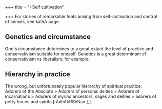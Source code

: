 +++
title = "+Self cultivation"

+++
For stories of remarkable feats arising from self-cultivation and control of senses, see kathA page.

## Genetics and circumstance
One's circumstance determines to a great extant the level of practice and conservativism suitable for oneself. Genetics is a great determinant of conservativism vs liberalism, for example.

## Hierarchy in practice
The wrong, but unfortunately popular hierarchy of spiritual practice: Adorers of the Absolute > Adorers of personal deities > Adorers of incarnations > Adorers of myriad ancestors, sages and deities > adorers of petty forces and spirits \[rAdhAkRShNan [T](https://twitter.com/blog_supplement/status/640585969859694592)\].
